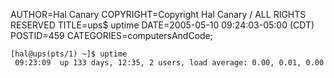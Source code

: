 AUTHOR=Hal Canary
COPYRIGHT=Copyright Hal Canary / ALL RIGHTS RESERVED
TITLE=ups$ uptime
DATE=2005-05-10 09:24:03-05:00 (CDT)
POSTID=459
CATEGORIES=computersAndCode;

    
    [hal@ups(pts/1) ~]$ uptime
     09:23:09  up 133 days, 12:35, 2 users, load average: 0.00, 0.01, 0.00
